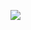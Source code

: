 ![]([https://github.com/Your_Repository_Name/Your_GIF_Name.gif](https://github.com/EliseiKrapivin/Lab6/blob/main/Гифка-демонстрация.gif))
